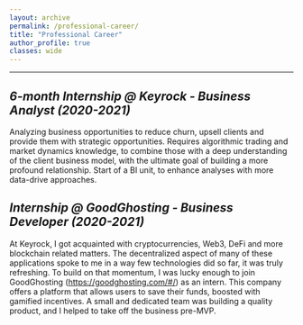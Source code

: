 ```yaml
---
layout: archive
permalink: /professional-career/
title: "Professional Career"
author_profile: true
classes: wide
---
```


****

## *6-month Internship @ Keyrock - Business Analyst (2020-2021)*

Analyzing business opportunities to reduce churn, upsell clients and provide them with strategic opportunities. Requires algorithmic trading and market dynamics knowledge, to combine those with a deep understanding of the client business model, with the ultimate goal of building a more profound relationship. Start of a BI unit, to enhance analyses with more data-drive approaches. 


## *Internship @ GoodGhosting - Business Developer (2020-2021)*

At Keyrock, I got acquainted with cryptocurrencies, Web3, DeFi and more blockchain related matters. The decentralized aspect of many of these applications spoke to me in a way few technologies did so far, it was truly refreshing. To build on that momentum, I was lucky enough to join GoodGhosting (https://goodghosting.com/#/) as an intern. This company offers a platform that allows users to save their funds, boosted with gamified incentives. A small and dedicated team was building a quality product, and I helped to take off the business pre-MVP.
